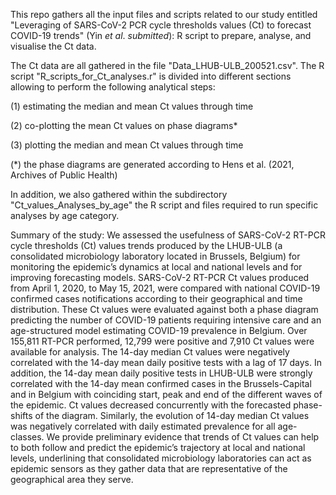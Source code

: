This repo gathers all the input files and scripts related to our study entitled "Leveraging of SARS-CoV-2 PCR cycle thresholds values (Ct) to forecast COVID-19 trends" (Yin *et al*. *submitted*): R script to prepare, analyse, and visualise the Ct data.

The Ct data are all gathered in the file "Data_LHUB-ULB_200521.csv". The R script "R_scripts_for_Ct_analyses.r" is divided into different sections allowing to perform the following analytical steps:

(1) estimating the median and mean Ct values through time

(2) co-plotting the mean Ct values on phase diagrams*

(3) plotting the median and mean Ct values through time

(*) the phase diagrams are generated according to Hens et al. (2021, Archives of Public Health)

In addition, we also gathered within the subdirectory "Ct_values_Analyses_by_age" the R script and files required to run specific analyses by age category.

Summary of the study: We assessed the usefulness of SARS-CoV-2 RT-PCR cycle thresholds (Ct) values trends produced by the LHUB-ULB (a consolidated microbiology laboratory located in Brussels, Belgium) for monitoring the epidemic’s dynamics at local and national levels and for improving forecasting models. SARS-CoV-2 RT-PCR Ct values produced from April 1, 2020, to May 15, 2021, were compared with national COVID-19 confirmed cases notifications according to their geographical and time distribution. These Ct values were evaluated against both a phase diagram predicting the number of COVID-19 patients requiring intensive care and an age-structured model estimating COVID-19 prevalence in Belgium. Over 155,811 RT-PCR performed, 12,799 were positive and 7,910 Ct values were available for analysis. The 14-day median Ct values were negatively correlated with the 14-day mean daily positive tests with a lag of 17 days. In addition, the 14-day mean daily positive tests in LHUB-ULB were strongly correlated with the 14-day mean confirmed cases in the Brussels-Capital and in Belgium with coinciding start, peak and end of the different waves of the epidemic. Ct values decreased concurrently with the forecasted phase-shifts of the diagram. Similarly, the evolution of 14-day median Ct values was negatively correlated with daily estimated prevalence for all age-classes. We provide preliminary evidence that trends of Ct values can help to both follow and predict the epidemic’s trajectory at local and national levels, underlining that consolidated microbiology laboratories can act as epidemic sensors as they gather data that are representative of the geographical area they serve.
